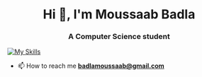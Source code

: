 <h1 align="center">Hi 👋, I'm Moussaab Badla</h1>
<h3 align="center">A Computer Science student</h3>

[![My Skills](https://skillicons.dev/icons?i=js,html,css,java,kotlin,nodejs,figma,aws,gcp,react,flutter,git,kubernetes,docker,c,vim,androidstudio,dart,discord,bots,django,eclipse,express,fastapi,firebase,flask,github,gitlab,go,graphql,gtk,heroku,instagram,jenkins,jest,jquery,laravel,linkedin,linux,md,mongodb,mysql,neovim,nestjs,netlify,nextjs,nginx,nodejs,ocaml,php,postgres,powershell,prisma,pug,py,redis,redux,regex,sqlite,stackoverflow,supabase,svg,swift,tailwind,tensorflow,ts,vercel,vite,visualstudio,vscode,wordpress)](https://skillicons.dev)


- 📫 How to reach me **badlamoussaab@gmail.com**





